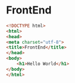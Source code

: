 # FrontEnd

```html
<!DOCTYPE html>
<html>
<head>
<meta charset="utf-8">
<title>FrontEnd</title>
</head>
<body>
    <h1>Hello World</h1>
</body>
</html>
```

